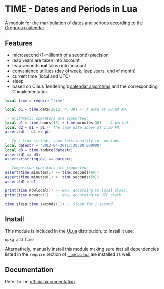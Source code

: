 TIME - Dates and Periods in Lua
===============================

A module for the manipulation of dates and periods according to the [Gregorian calendar](http://en.wikipedia.org/wiki/Gregorian_calendar).

## Features

-   microsecond (1-millionth of a second) precision
-   leap years are taken into account
-   leap seconds **not** taken into account
-   convenience utilities (day of week, leap years, end of month)
-   current time (local and UTC)
-   sleep
-   based on Claus Tøndering's [calendar algorithms](http://www.tondering.dk/main/index.php/calendar-information) and the corresponding C implementation

```lua
local time = require "time"

local d1 = time.date(2012, 4, 30) -- A date at 00:00 AM.

-- Arithmetic operators are supported:
local p1 = time.hours(13) + time.minutes(30) -- A period.
local d2 = d1 + p1 -- The same date above at 1:30 PM.
assert(d2 - d1 == p1)

-- To / from strings, same functionality for periods:
local datestr = "2012-04-30T13:30:00.000000"
local d3 = time.todate(datestr)
assert(d2 == d3)
assert(tostring(d2) == datestr)

-- Comparison operators are supported:
assert(time.minutes(1) == time.seconds(60))
assert(time.minutes(1) >  time.seconds(59))
assert(d2 > d1)

print(time.nowlocal()) -- Now, according to local clock.
print(time.nowutc())   -- Now, according to UTC clock.

time.sleep(time.seconds(1)) -- Sleep for 1 second.
```

## Install

This module is included in the [ULua](http://ulua.io) distribution, to install it use:
```
upkg add time
```

Alternatively, manually install this module making sure that all dependencies listed in the `require` section of [`__meta.lua`](__meta.lua) are installed as well.

## Documentation

Refer to the [official documentation](http://scilua.org/time.html).

